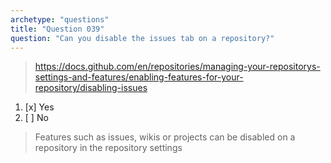 ```yaml
---
archetype: "questions"
title: "Question 039"
question: "Can you disable the issues tab on a repository?"
---
```



> https://docs.github.com/en/repositories/managing-your-repositorys-settings-and-features/enabling-features-for-your-repository/disabling-issues
1. [x] Yes
1. [ ] No
> Features such as issues, wikis or projects can be disabled on a repository in the repository settings
